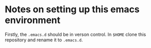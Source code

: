 # Notes on setting up this emacs environment

Firstly, the `.emacs.d` should be in verson control. In `$HOME` clone this repository and rename it to `.emacs.d`.


    

